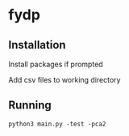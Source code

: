 # fydp

## Installation

Install packages if prompted

Add csv files to working directory

## Running

```
python3 main.py -test -pca2
```
